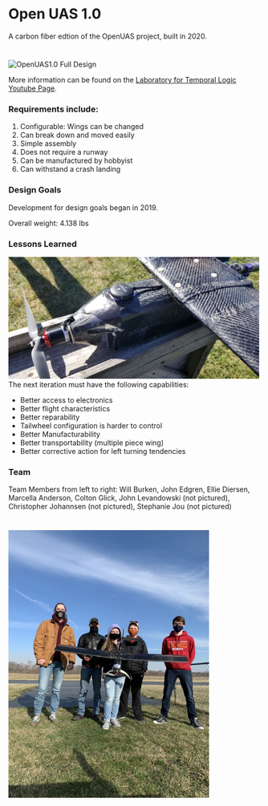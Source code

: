 # Open UAS 1.0 

A carbon fiber edtion of the OpenUAS project, built in 2020.
#
<img src="./2021-10-17_11-44_1.jpg" alt="OpenUAS1.0 Full Design" style="width:600px;"/>

More information can be found on the [Laboratory for Temporal Logic Youtube Page](https://www.youtube.com/watch?v=xZF81fSSzbI).
### Requirements include:

1. Configurable: Wings can be changed
2. Can break down and moved easily
3. Simple assembly
4. Does not require a runway
5. Can be manufactured by hobbyist
6. Can withstand a crash landing

### Design Goals
Development for design goals began in 2019.

Overall weight: 4.138 lbs

### Lessons Learned
<img src="./OpenUAS1.jpeg" alt="OpenUAS 1.0 Completed" style="width:500px;"/>\
The next iteration must have the following capabilities:
- Better access to electronics
- Better flight characteristics
- Better reparability
- Tailwheel configuration is harder to control
- Better Manufacturability
- Better transportability (multiple piece wing)
- Better corrective action for left turning tendencies

### Team 
Team Members from left to right: Will Burken, John Edgren, Ellie Diersen, Marcella Anderson, Colton Glick, John Levandowski (not pictured), Christopher Johannsen (not pictured), Stephanie Jou (not pictured)
#
<img src="./IMG1455694518271186034.jpg" alt="OpenUAS 1.0 Team" style="width:400px;"/>


